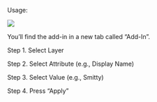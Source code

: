 
Usage:

![](Aspose.Words.e83b5441-8a71-4791-acb1-5f020521869a.001.png)

You’ll find the add-in in a new tab called “Add-In”.

Step 1. Select Layer

Step 2. Select Attribute (e.g., Display Name)

Step 3. Select Value (e.g., Smitty)

Step 4. Press “Apply”

